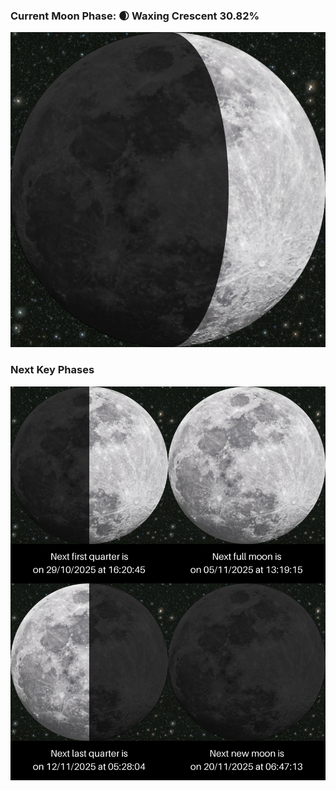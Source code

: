 ### Current Moon Phase: 🌒 Waxing Crescent 30.82%
![Moon Phase](moonphase.png)
### Next Key Phases
![Gallery](gallery.png)